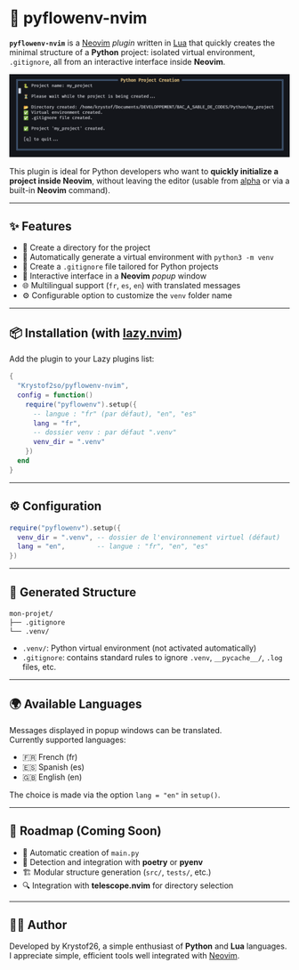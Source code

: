 # 🐍 pyflowenv-nvim

**`pyflowenv-nvim`** is a [Neovim](https://neovim.io/) *plugin* written in [Lua](https://www.lua.org/) that quickly creates the minimal structure of a **Python** project: isolated virtual environment, `.gitignore`, all from an interactive interface inside **Neovim**.

![demo](./assets/screenshot_en.png)

This plugin is ideal for Python developers who want to **quickly initialize a project inside Neovim**, without leaving the editor (usable from [alpha](https://github.com/goolord/alpha-nvim) or via a built-in **Neovim** command).

---

## ✨ Features

- 📁 Create a directory for the project
- 🐍 Automatically generate a virtual environment with `python3 -m venv`
- 🧾 Create a `.gitignore` file tailored for Python projects
- 💬 Interactive interface in a **Neovim** *popup* window
- 🌐 Multilingual support (`fr`, `es`, `en`) with translated messages
- ⚙️ Configurable option to customize the `venv` folder name

---

## 📦 Installation (with [lazy.nvim](https://github.com/folke/lazy.nvim))

Add the plugin to your Lazy plugins list:

```lua
{
  "Krystof2so/pyflowenv-nvim",
  config = function()
    require("pyflowenv").setup({
      -- langue : "fr" (par défaut), "en", "es"
      lang = "fr",
      -- dossier venv : par défaut ".venv"
      venv_dir = ".venv"
    })
  end
}
```
---

## ⚙️ Configuration

```lua
require("pyflowenv").setup({
  venv_dir = ".venv", -- dossier de l'environnement virtuel (défaut)
  lang = "en",        -- langue : "fr", "en", "es"
})
```
---

## 📂 Generated Structure

```
mon-projet/
├── .gitignore
└── .venv/
```

- `.venv/`: Python virtual environment (not activated automatically)  
- `.gitignore`: contains standard rules to ignore `.venv`, `__pycache__/`, `.log` files, etc.

---

## 🌍 Available Languages

Messages displayed in popup windows can be translated.  
Currently supported languages:

- 🇫🇷 French (fr)  
- 🇪🇸 Spanish (es)  
- 🇬🇧 English (en)  

The choice is made via the option `lang = "en"` in `setup()`.

---

## 🔭 Roadmap (Coming Soon)

- 📝 Automatic creation of `main.py`
- 🧪 Detection and integration with **poetry** or **pyenv**
- 🏗️ Modular structure generation (`src/`, `tests/`, etc.)
- 🔍 Integration with **telescope.nvim** for directory selection

---

## 👨‍💻 Author

Developed by Krystof26, a simple enthusiast of **Python** and **Lua** languages. I appreciate simple, efficient tools well integrated with [Neovim](https://neovim.io/).

